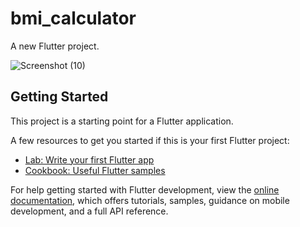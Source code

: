 # bmi_calculator

A new Flutter project.


![Screenshot (10)](https://user-images.githubusercontent.com/89599490/218835196-b3112826-3d74-4a62-ab76-a8b11f853ed3.png)


## Getting Started

This project is a starting point for a Flutter application.

A few resources to get you started if this is your first Flutter project:

- [Lab: Write your first Flutter app](https://docs.flutter.dev/get-started/codelab)
- [Cookbook: Useful Flutter samples](https://docs.flutter.dev/cookbook)

For help getting started with Flutter development, view the
[online documentation](https://docs.flutter.dev/), which offers tutorials,
samples, guidance on mobile development, and a full API reference.
